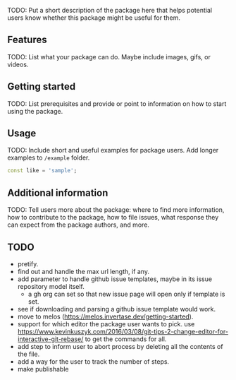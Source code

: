 <!-- 
This README describes the package. If you publish this package to pub.dev,
this README's contents appear on the landing page for your package.

For information about how to write a good package README, see the guide for
[writing package pages](https://dart.dev/guides/libraries/writing-package-pages). 

For general information about developing packages, see the Dart guide for
[creating packages](https://dart.dev/guides/libraries/create-library-packages)
and the Flutter guide for
[developing packages and plugins](https://flutter.dev/developing-packages). 
-->

TODO: Put a short description of the package here that helps potential users
know whether this package might be useful for them.

## Features

TODO: List what your package can do. Maybe include images, gifs, or videos.

## Getting started

TODO: List prerequisites and provide or point to information on how to
start using the package.

## Usage

TODO: Include short and useful examples for package users. Add longer examples
to `/example` folder. 

```dart
const like = 'sample';
```

## Additional information

TODO: Tell users more about the package: where to find more information, how to 
contribute to the package, how to file issues, what response they can expect 
from the package authors, and more.

## TODO
- pretify.
- find out and handle the max url length, if any.
- add parameter to handle github issue templates, maybe in its issue repository model itself.
    - a gh org can set so that new issue page will open only if template is set.
- see if downloading and parsing a github issue template would work.
- move to melos (https://melos.invertase.dev/getting-started).
- support for which editor the package user wants to pick. use https://www.kevinkuszyk.com/2016/03/08/git-tips-2-change-editor-for-interactive-git-rebase/ to get the commands for all.
- add step to inform user to abort process by deleting all the contents of the file.
- add a way for the user to track the number of steps.
- make publishable
